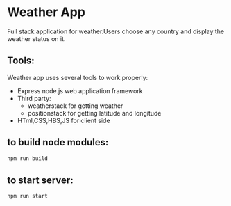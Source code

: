 ﻿# Weather App 
Full stack application for weather.Users choose any country and display the weather status on it.
## Tools:
Weather app uses several tools to work properly:
- Express node.js web application framework
- Third party: 
  - weatherstack for getting weather
  - positionstack for getting latitude and longitude 
- HTml,CSS,HBS,JS for client side
## to build node modules:
```sh
npm run build
```
## to start server:
```sh
npm run start
```

